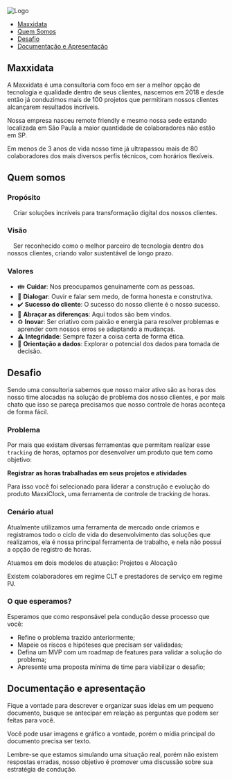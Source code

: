 ![Logo](https://i.postimg.cc/qRXTZZ0z/logo-3.png)

- [Maxxidata](#Maxxidata)
- [Quem Somos](#quem-somos)
- [Desafio](#desafio)
- [Documentação e Apresentação](#documentação-e-apresentação)


## Maxxidata

A Maxxidata é uma consultoria com foco em ser a melhor opção de tecnologia e qualidade dentro de seus clientes, nascemos em 2018 e desde então já conduzimos mais de 100 projetos que permitiram nossos clientes alcançarem resultados incríveis. 

Nossa empresa nasceu remote friendly e mesmo nossa sede estando localizada em São Paula a maior quantidade de colaboradores não estão em SP.

Em menos de 3 anos de vida nosso time já ultrapassou mais de 80 colaboradores dos mais diversos perfis técnicos, com horários flexíveis. 



## Quem somos

### **Propósito**

 Criar soluções incríveis para transformação digital dos nossos clientes.

### **Visão**

 Ser reconhecido como o melhor parceiro de tecnologia dentro dos nossos clientes, criando valor sustentável de longo prazo.

### **Valores**

- :family: **Cuidar**: Nos preocupamos genuinamente com as pessoas.
- :speech_balloon: **Dialogar**: Ouvir e falar sem medo, de forma honesta e construtiva.
- :heavy_check_mark: **Sucesso do cliente**: O sucesso do nosso cliente é o nosso sucesso.
- :open_hands: **Abraçar as diferenças**: Aqui todos são bem vindos.
- :recycle: **Inovar**: Ser criativo com paixão e energia para resolver problemas e aprender com nossos erros se adaptando a mudanças.
- :warning: **Integridade**: Sempre fazer a coisa certa de forma ética.
- :memo: **Orientação a dados**: Explorar o potencial dos dados para tomada de decisão.


## Desafio

Sendo uma consultoria sabemos que nosso maior ativo são as horas dos nosso time alocadas na solução de problema dos nosso clientes, e por mais chato que isso se pareça precisamos que nosso controle de horas aconteça de forma fácil. 

### Problema

Por mais que existam diversas ferramentas que permitam realizar esse `tracking` de horas, optamos por desenvolver um produto que tem como objetivo:

**Registrar as horas trabalhadas em seus projetos e atividades**

Para isso você foi selecionado para liderar a construção e evolução do produto MaxxiClock, uma ferramenta de controle de tracking de horas.

### Cenário atual

Atualmente utilizamos uma ferramenta de mercado onde criamos e registramos todo o ciclo de vida do desenvolvimento das soluções que realizamos, ela é nossa principal ferramenta de trabalho, e nela não possui a opção de registro de horas.

Atuamos em dois modelos de atuação: Projetos e Alocação

Existem colaboradores em regime CLT e prestadores de serviço em regime PJ.

### O que esperamos?

Esperamos que como responsável pela condução desse processo que você:

- Refine o problema trazido anteriormente;
- Mapeie os riscos e hipóteses que precisam ser validadas;
- Defina um MVP com um roadmap de features para validar a solução do problema;
- Apresente uma proposta mínima de time para viabilizar o desafio;

## Documentação e apresentação

Fique a vontade para descrever e organizar suas ideias em um pequeno documento, busque se antecipar em relação as perguntas que podem ser feitas para você.

Você pode usar imagens e gráfico a vontade, porém o mídia principal do documento precisa ser texto.

Lembre-se que estamos simulando uma situação real, porém não existem respostas erradas, nosso objetivo é promover uma discussão sobre sua estratégia de condução.
